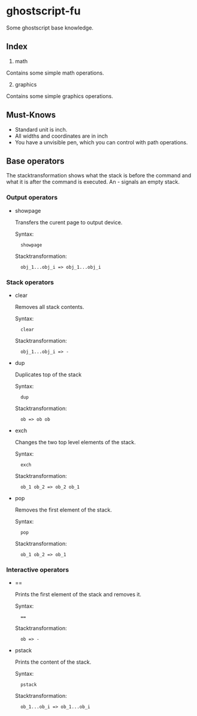 ghostscript-fu
==============

Some ghostscript base knowledge.

Index
-----

1. math

Contains some simple math operations.

2. graphics

Contains some simple graphics operations.

Must-Knows
----------

+ Standard unit is inch.
+ All widths and coordinates are in inch
+ You have a unvisible pen, which you can control with path operations.

Base operators
--------------

The stacktransformation shows what the stack is before the command and what it is after the command is executed. An - signals an empty stack.

### Output operators

+ showpage

    Transfers the curent page to output device.

    Syntax:

        showpage

    Stacktransformation:

        obj_1...obj_i => obj_1...obj_i

### Stack operators

+ clear

    Removes all stack contents.

    Syntax:

        clear

    Stacktransformation:

        obj_1...obj_i => -

+ dup

    Duplicates top of the stack

    Syntax:

        dup

    Stacktransformation:

        ob => ob ob

+ exch

    Changes the two top level elements of the stack.

    Syntax:

        exch

    Stacktransformation:

        ob_1 ob_2 => ob_2 ob_1

+ pop

    Removes the first element of the stack.

    Syntax:

        pop

    Stacktransformation:

        ob_1 ob_2 => ob_1

### Interactive operators

+ ==

    Prints the first element of the stack and removes it.

    Syntax:

        ==

    Stacktransformation:

        ob => -

+ pstack

    Prints the content of the stack.

    Syntax:

        pstack

    Stacktransformation:

        ob_1...ob_i => ob_1...ob_i
